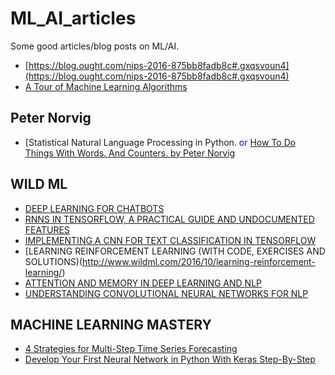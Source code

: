 # ML_AI_articles
Some good articles/blog posts on ML/AI.


* [https://blog.ought.com/nips-2016-875bb8fadb8c#.gxqsvoun4](https://blog.ought.com/nips-2016-875bb8fadb8c#.gxqsvoun4)
* [A Tour of Machine Learning Algorithms](http://machinelearningmastery.com/a-tour-of-machine-learning-algorithms/)

## Peter Norvig
* [Statistical Natural Language Processing in Python. 
<font color=blue>or</font> 
[How To Do Things With Words. And Counters. by Peter Norvig ](http://nbviewer.jupyter.org/url/norvig.com/ipython/How%20to%20Do%20Things%20with%20Words.ipynb)


## WILD ML
* [DEEP LEARNING FOR CHATBOTS](http://www.wildml.com/2016/04/deep-learning-for-chatbots-part-1-introduction/)
* [RNNS IN TENSORFLOW, A PRACTICAL GUIDE AND UNDOCUMENTED FEATURES](http://www.wildml.com/2016/08/rnns-in-tensorflow-a-practical-guide-and-undocumented-features/)
* [IMPLEMENTING A CNN FOR TEXT CLASSIFICATION IN TENSORFLOW](http://www.wildml.com/2015/12/implementing-a-cnn-for-text-classification-in-tensorflow/)
* [LEARNING REINFORCEMENT LEARNING (WITH CODE, EXERCISES AND SOLUTIONS)(http://www.wildml.com/2016/10/learning-reinforcement-learning/)
* [ATTENTION AND MEMORY IN DEEP LEARNING AND NLP](http://www.wildml.com/2016/01/attention-and-memory-in-deep-learning-and-nlp/)
* [UNDERSTANDING CONVOLUTIONAL NEURAL NETWORKS FOR NLP](http://www.wildml.com/2015/11/understanding-convolutional-neural-networks-for-nlp/)


## MACHINE LEARNING MASTERY
* [4 Strategies for Multi-Step Time Series Forecasting](http://machinelearningmastery.com/multi-step-time-series-forecasting/)
* [Develop Your First Neural Network in Python With Keras Step-By-Step](http://machinelearningmastery.com/tutorial-first-neural-network-python-keras/)

